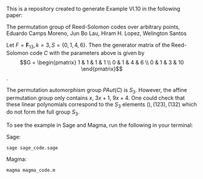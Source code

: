 This is a repository created to generate Example VI.10 in the following paper:

The permutation group of Reed-Solomon codes over arbitrary points, Eduardo Camps Moreno, Jun Bo Lau, Hiram H. Lopez, Welington Santos

Let $F= \mathbf{F}_{13}, k = 3, S = \{ 0,1,4,6\}$. Then the generator matrix of the Reed-Solomon code $C$ with the parameters above is given by $$G = \begin{pmatrix} 1 & 1 & 1 & 1 \\ 0 & 1 & 4 & 6 \\ 0 & 1 & 3 & 10 \end{pmatrix}$$.

The permutation automorphism group $PAut(C)$ is $S_3$. However, the affine permutation group only contains $x$, $3x + 1$, $9x+4$. One could check that these linear polynomials correspond to the $S_3$ elements $(), (123),(132)$ which do not form the full group $S_3$.

To see the example in Sage and Magma, run the following in your terminal:

Sage:

```
sage sage_code.sage
```

Magma:

```
magma magma_code.m
```
